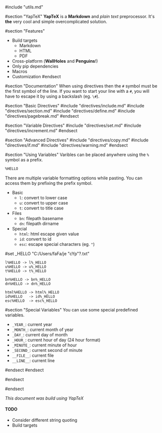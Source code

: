 #include "utils.md"

#section "YapTeX"
**YapTeX** is a **Markdown** and *plain text* preprocessor. It's **the** very cool and simple overcomplicated solution.

#section "Features"
- Build targets
    - Markdown
    - HTML
    - PDF
- Cross-platform (**WallHoles** and **Penguins**!)
- Only pip dependencies
- Macros
- Customization
#endsect

#section "Documentation"
When using directives then the `#` symbol must be the first symbol of the line. If you want to start your line with a `#`, you will have to escape it by using a backslash (eg. `\#`).

#section "Basic Directives"
#include "directives/include.md"
#include "directives/section.md"
#include "directives/define.md"
#include "directives/pagebreak.md"
#endsect

#section "Variable Directives"
#include "directives/set.md"
#include "directives/increment.md"
#endsect

#section "Advanced Directives"
#include "directives/copy.md"
#include "directives/if.md"
#include "directives/warning.md"
#endsect

#section "Using Variables"
Varibles can be placed anywhere using the `%` symbol as a prefix.
```md
%HELLO
```

There are multiple variable formatting options while pasting. You can access them by prefixing the prefix symbol.
- Basic
    - `l`: convert to lower case
    - `u`: convert to upper case
    - `t`: convert to title case
- Files
    - `bn`: filepath basename
    - `dn`: filepath dirname
- Special
    - `html`: html escape given value
    - `id`: convert to id
    - `esc`: escape special characters (eg. `"`)

#set _HELLO "C:/Users/faFa/je \"cYp\"?.txt"

```
l%HELLO -> l%_HELLO
u%HELLO -> u%_HELLO
t%HELLO -> t%_HELLO

bn%HELLO -> bn%_HELLO
dn%HELLO -> dn%_HELLO

html%HELLO -> html%_HELLO
id%HELLO   -> id%_HELLO
esc%HELLO  -> esc%_HELLO
```

#section "Special Variables"
You can use some special predefined variables.
- `_YEAR_`: current year
- `_MONTH_`: current month of year
- `_DAY_`: current day of month
- `_HOUR_`: current hour of day (24 hour format)
- `_MINUTE_`: current minute of hour
- `_SECOND_`: current second of minute
- `__FILE__`: current file
- `__LINE__`: current line

#endsect
#endsect

#endsect

#endsect

*This document was build using YapTeX*

#### TODO
- Consider different string quoting
- Build targets